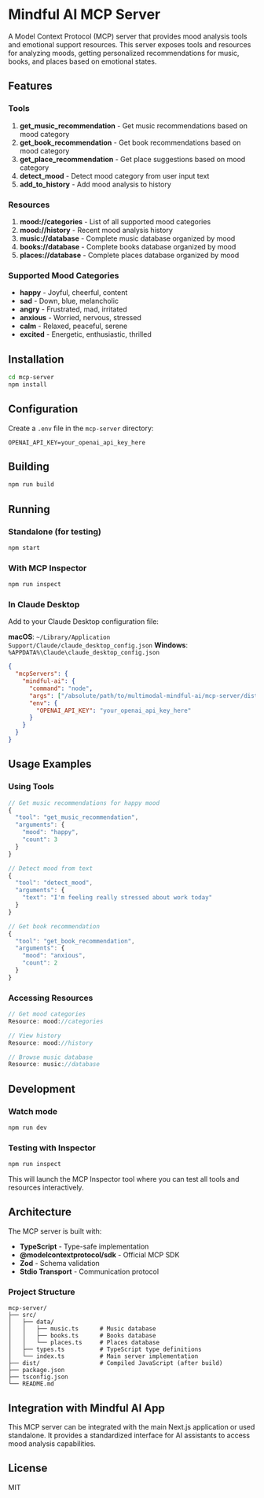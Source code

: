 # Mindful AI MCP Server

A Model Context Protocol (MCP) server that provides mood analysis tools and emotional support resources. This server exposes tools and resources for analyzing moods, getting personalized recommendations for music, books, and places based on emotional states.

## Features

### Tools

1. **get_music_recommendation** - Get music recommendations based on mood category
2. **get_book_recommendation** - Get book recommendations based on mood category
3. **get_place_recommendation** - Get place suggestions based on mood category
4. **detect_mood** - Detect mood category from user input text
5. **add_to_history** - Add mood analysis to history

### Resources

1. **mood://categories** - List of all supported mood categories
2. **mood://history** - Recent mood analysis history
3. **music://database** - Complete music database organized by mood
4. **books://database** - Complete books database organized by mood
5. **places://database** - Complete places database organized by mood

### Supported Mood Categories

- **happy** - Joyful, cheerful, content
- **sad** - Down, blue, melancholic
- **angry** - Frustrated, mad, irritated
- **anxious** - Worried, nervous, stressed
- **calm** - Relaxed, peaceful, serene
- **excited** - Energetic, enthusiastic, thrilled

## Installation

```bash
cd mcp-server
npm install
```

## Configuration

Create a `.env` file in the `mcp-server` directory:

```env
OPENAI_API_KEY=your_openai_api_key_here
```

## Building

```bash
npm run build
```

## Running

### Standalone (for testing)

```bash
npm start
```

### With MCP Inspector

```bash
npm run inspect
```

### In Claude Desktop

Add to your Claude Desktop configuration file:

**macOS**: `~/Library/Application Support/Claude/claude_desktop_config.json`
**Windows**: `%APPDATA%\Claude\claude_desktop_config.json`

```json
{
  "mcpServers": {
    "mindful-ai": {
      "command": "node",
      "args": ["/absolute/path/to/multimodal-mindful-ai/mcp-server/dist/index.js"],
      "env": {
        "OPENAI_API_KEY": "your_openai_api_key_here"
      }
    }
  }
}
```

## Usage Examples

### Using Tools

```typescript
// Get music recommendations for happy mood
{
  "tool": "get_music_recommendation",
  "arguments": {
    "mood": "happy",
    "count": 3
  }
}

// Detect mood from text
{
  "tool": "detect_mood",
  "arguments": {
    "text": "I'm feeling really stressed about work today"
  }
}

// Get book recommendation
{
  "tool": "get_book_recommendation",
  "arguments": {
    "mood": "anxious",
    "count": 2
  }
}
```

### Accessing Resources

```typescript
// Get mood categories
Resource: mood://categories

// View history
Resource: mood://history

// Browse music database
Resource: music://database
```

## Development

### Watch mode

```bash
npm run dev
```

### Testing with Inspector

```bash
npm run inspect
```

This will launch the MCP Inspector tool where you can test all tools and resources interactively.

## Architecture

The MCP server is built with:

- **TypeScript** - Type-safe implementation
- **@modelcontextprotocol/sdk** - Official MCP SDK
- **Zod** - Schema validation
- **Stdio Transport** - Communication protocol

### Project Structure

```
mcp-server/
├── src/
│   ├── data/
│   │   ├── music.ts      # Music database
│   │   ├── books.ts      # Books database
│   │   └── places.ts     # Places database
│   ├── types.ts          # TypeScript type definitions
│   └── index.ts          # Main server implementation
├── dist/                 # Compiled JavaScript (after build)
├── package.json
├── tsconfig.json
└── README.md
```

## Integration with Mindful AI App

This MCP server can be integrated with the main Next.js application or used standalone. It provides a standardized interface for AI assistants to access mood analysis capabilities.

## License

MIT
